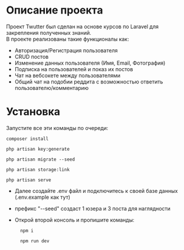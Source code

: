 # Описание проекта

Проект Twutter был сделан на основе курсов по Laravel для закрепления
полученных знаний.
<br>
В проекте реализованы такие функционалы как:
- Авторизация/Регистрация пользователя
- CRUD постов
- Изменение данных пользователя (Имя, Email, Фотография)
- Подписка на пользователей и показ их постов
- Чат на вебсокете между пользователями
- Общий чат на подобии реддита с возможностью ответить пользователю/комментарию

# Установка

Запустите все эти команды по очереди:

    composer install

    php artisan key:generate

    php artisan migrate --seed

    php artisan storage:link

    php artisan serve


- Далее создайте .env файл и подключитесь к своей базе данных (.env.example как тут)

- префикс "--seed" создаст 1 юзера и 3 поста для наглядности

- Открой второй консоль и пропишите команды:


        npm i
  
        npm run dev

